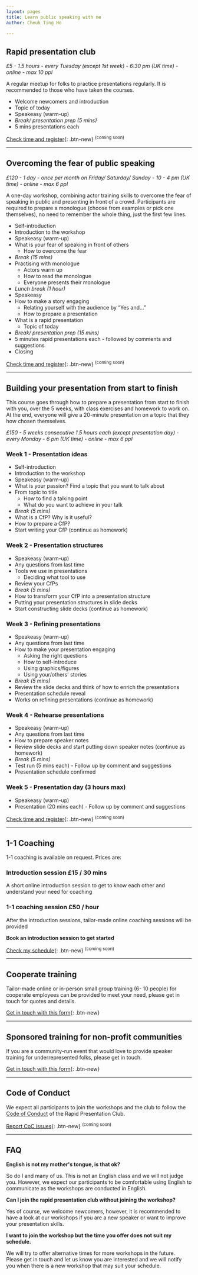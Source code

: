 ```yaml
---
layout: pages
title: Learn public speaking with me
author: Cheuk Ting Ho

---
```


## Rapid presentation club


*£5 - 1.5 hours - every Tuesday (except 1st week) - 6:30 pm (UK time) - online - max 10 ppl*

A regular meetup for folks to practice presentations regularly. It is recommended to those who have taken the courses.

- Welcome newcomers and introduction
- Topic of today
- Speakeasy (warm-up)
- *Break/ presentation prep (5 mins)*
- 5 mins presentations each

[Check time and register](/){: .btn-new} <sup>(coming soon)</sup>

---

## Overcoming the fear of public speaking

*£120 - 1 day - once per month on Friday/ Saturday/ Sunday - 10 - 4 pm (UK time) - online - max 6 ppl*

A one-day workshop, combining actor training skills to overcome the fear of speaking in public and presenting in front of a crowd. Participants are required to prepare a monologue (choose from examples or pick one themselves), no need to remember the whole thing, just the first few lines.

- Self-introduction
- Introduction to the workshop
- Speakeasy (warm-up)
- What is your fear of speaking in front of others
  - How to overcome the fear
- *Break (15 mins)*
- Practising with monologue
  - Actors warm up
  - How to read the monologue
  - Everyone presents their monologue
- *Lunch break (1 hour)*
- Speakeasy
- How to make a story engaging
  - Relating yourself with the audience by “Yes and…”
  - How to prepare a presentation
- What is a rapid presentation
  - Topic of today
- *Break/ presentation prep (15 mins)*
- 5 minutes rapid presentations each - followed by comments and suggestions
- Closing

[Check time and register](/){: .btn-new} <sup>(coming soon)</sup>

---

## Building your presentation from start to finish

This course goes through how to prepare a presentation from start to finish with you, over the 5 weeks, with class exercises and homework to work on. At the end, everyone will give a 20-minute presentation on a topic that they how chosen themselves.

*£150 - 5 weeks consecutive 1.5 hours each (except presentation day) - every Monday - 6 pm (UK time) - online - max 6 ppl*

### Week 1 - Presentation ideas

- Self-introduction
- Introduction to the workshop
- Speakeasy (warm-up)
- What is your passion? Find a topic that you want to talk about
- From topic to title
  - How to find a talking point
  - What do you want to achieve in your talk
- *Break (5 mins)*
- What is a CfP? Why is it useful?
- How to prepare a CfP?
- Start writing your CfP (continue as homework)

### Week 2 - Presentation structures

- Speakeasy (warm-up)
- Any questions from last time
- Tools we use in presentations
  - Deciding what tool to use
- Review your CfPs
- *Break (5 mins)*
- How to transform your CfP into a presentation structure
- Putting your presentation structures in slide decks
- Start constructing slide decks (continue as homework)

### Week 3 - Refining presentations

- Speakeasy (warm-up)
- Any questions from last time
- How to make your presentation engaging
  - Asking the right questions
  - How to self-introduce
  - Using graphics/figures
  - Using your/others' stories
- *Break (5 mins)*
- Review the slide decks and think of how to enrich the presentations
- Presentation schedule reveal
- Works on refining presentations (continue as homework)


### Week 4 - Rehearse presentations

- Speakeasy (warm-up)
- Any questions from last time
- How to prepare speaker notes
- Review slide decks and start putting down speaker notes (continue as homework)
- *Break (5 mins)*
- Test run (5 mins each) - Follow up by comment and suggestions
- Presentation schedule confirmed

### Week 5 - Presentation day (3 hours max)

- Speakeasy (warm-up)
- Presentation (20 mins each) - Follow up by comment and suggestions

[Check time and register](/){: .btn-new} <sup>(coming soon)</sup>

---

## 1-1 Coaching

1-1 coaching is available on request. Prices are:

### Introduction session £15 / 30 mins
A short online introduction session to get to know each other and understand your need for coaching

### 1-1 coaching session £50 / hour
After the introduction sessions, tailor-made online coaching sessions will be provided

**Book an introduction session to get started**

[Check my schedule](/){: .btn-new} <sup>(coming soon)</sup>

---

## Cooperate training

Tailor-made online or in-person small group training (6- 10 people) for cooperate employees can be provided to meet your need, please get in touch for quotes and details.

[Get in touch with this form](/contact.html){: .btn-new}

---

## Sponsored training for non-profit communities

If you are a community-run event that would love to provide speaker training for underrepresented folks, please get in touch.

[Get in touch with this form](/contact.html){: .btn-new}

---

## Code of Conduct

We expect all participants to join the workshops and the club to follow the [Code of Conduct](/coc.html) of the Rapid Presentation Club.

[Report CoC issues](/){: .btn-new} <sup>(coming soon)</sup>

---

## FAQ

**English is not my mother's tongue, is that ok?**

So do I and many of us. This is not an English class and we will not judge you. However, we expect our participants to be comfortable using English to communicate as the workshops are conducted in English.


**Can I join the rapid presentation club without joining the workshop?**

Yes of course, we welcome newcomers, however, it is recommended to have a look at our workshops if you are a new speaker or want to improve your presentation skills.


**I want to join the workshop but the time you offer does not suit my schedule.**

We will try to offer alternative times for more workshops in the future. Please get in touch and let us know you are interested and we will notify you when there is a new workshop that may suit your schedule.
